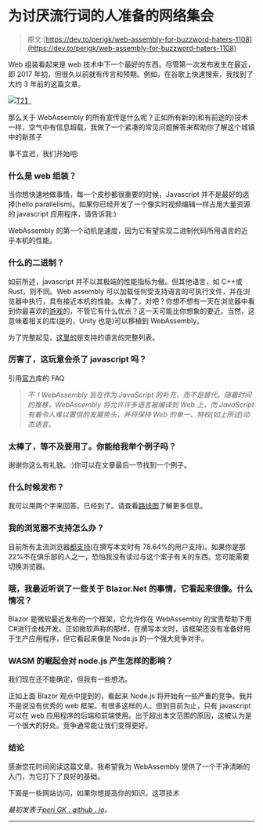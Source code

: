 # 为讨厌流行词的人准备的网络集会

> 原文:[https://dev.to/perigk/web-assembly-for-buzzword-haters-1108](https://dev.to/perigk/web-assembly-for-buzzword-haters-1108)

Web 组装看起来是 web 技术中下一个最好的东西。尽管第一次发布发生在最近，即 2017 年初，但很久以前就有传言和预期。例如，在谷歌上快速搜索，我找到了大约 3 年前的这篇文章。

[![](../Images/fcd342af28e032042b4c0bb1f386d5d2.png)T2】](https://res.cloudinary.com/practicaldev/image/fetch/s---1JEjyGj--/c_limit%2Cf_auto%2Cfl_progressive%2Cq_auto%2Cw_880/https://cdn-images-1.medium.com/max/500/1%2AblUep58uAs1c3pmkoqV1mQ.jpeg)

那么关于 WebAssembly 的所有宣传是什么呢？正如所有新的(和有前途的)技术一样，空气中有信息超载，我做了一个紧凑的常见问题解答来帮助你了解这个城镇中的新孩子

事不宜迟，我们开始吧:

### [](#what-is-web-assembly)什么是 web 组装？

当你想快速地做事情，每一个皮秒都很重要的时候，Javascript 并不是最好的选择(hello parallelism)。如果你已经开发了一个像实时视频编辑一样占用大量资源的 javascript 应用程序，请告诉我:)

WebAssembly 的第一个动机是速度，因为它有望实现二进制代码所用语言的近乎本机的性能。

### [](#the-binary-of-what)什么的二进制？

如前所述，javascript 并不以其极端的性能指标为傲。但其他语言，如 C++或 Rust，则不同。Web assembly 可以加载任何受支持语言的可执行文件，并在浏览器中执行，具有接近本机的性能。太棒了，对吧？你想不想有一天在浏览器中看到你最喜欢的[游戏](https://hackernoon.com/games-build-on-webassembly-3679b3962a19)的，不管它有什么优点？这一天可能比你想象的要近。当然，这意味着相关的库(是的，Unity 也是)可以移植到 WebAssembly。

为了完整起见，[这里的](https://github.com/appcypher/awesome-wasm-langs)是支持的语言的完整列表。

### [](#awesome-will-this-thingy-kill-javascript)厉害了，这玩意会杀了 javascript 吗？

引用[官方](https://github.com/WebAssembly/design/blob/master/FAQ.md)库的 FAQ

> *不！WebAssembly 旨在作为 JavaScript 的补充，而不是替代。随着时间的推移，WebAssembly 将允许许多语言被编译到 Web 上，而 JavaScript 有着令人难以置信的发展势头，并将保持 Web 的单一、特权(如上所述)动态语言。*

### [](#great-cant-wait-to-use-it-could-you-please-give-me-an-example)太棒了，等不及要用了。你能给我举个例子吗？

谢谢你这么有礼貌。:)你可以在文章最后一节找到一个例子。

### [](#when-will-it-be-released)什么时候发布？

我可以用两个字来回答。已经到了。请查看[路线图](https://webassembly.org/roadmap/)了解更多信息。

### [](#what-if-my-browser-is-not-supported)我的浏览器不支持怎么办？

目前所有主流浏览器[都支持](https://caniuse.com/#feat=wasm)(在撰写本文时有 78.64%的用户支持)。如果你是那 22%不在俱乐部的人之一，恐怕我没有读过与这个案子有关的东西。您可能需要切换浏览器。

### 哦，我最近听说了一些关于 Blazor.Net 的事情，它看起来很像。什么情况？

Blazor 是微软最近发布的一个框架，它允许你在 WebAssembly 的宝贵帮助下用 C#进行全栈开发。正如微软声称的那样，在撰写本文时，该框架还没有准备好用于生产应用程序，但它看起来像是 Node.js 的一个强大竞争对手。

### WASM 的崛起会对 node.js 产生怎样的影响？

我们现在还不能确定，但我有一些想法。

正如上面 Blazor 观点中提到的，看起来 Node.js 将开始有一些严重的竞争。我并不是说没有优秀的 web 框架。有很多这样的人。但到目前为止，只有 javascript 可以在 web 应用程序的后端和前端使用。出于超出本文范围的原因，这被认为是一个很大的好处。竞争通常能让我们变得更好。

### [](#conclusion)结论

感谢您花时间阅读这篇文章。我希望我为 WebAssembly 提供了一个干净清晰的入门，为它打下了良好的基础。

下面是一些网站访问，如果你想提高你的知识，这项技术

*最初发表于*[*peri GK . github . io*](https://perigk.github.io/)*。*

* * *